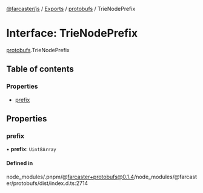 [@farcaster/js](../README.md) / [Exports](../modules.md) / [protobufs](../modules/protobufs.md) / TrieNodePrefix

# Interface: TrieNodePrefix

[protobufs](../modules/protobufs.md).TrieNodePrefix

## Table of contents

### Properties

- [prefix](protobufs.TrieNodePrefix.md#prefix)

## Properties

### prefix

• **prefix**: `Uint8Array`

#### Defined in

node_modules/.pnpm/@farcaster+protobufs@0.1.4/node_modules/@farcaster/protobufs/dist/index.d.ts:2714
